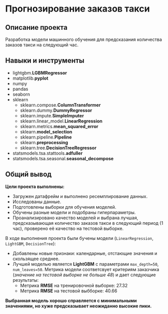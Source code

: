 # Прогнозирование заказов такси
## Описание проекта
Разработка модели машинного обучения для предсказания количества заказов такси на следующий час.
## Навыки и инструменты
- lightgbm.**LGBMRegressor**
- matplotlib.**pyplot**
- numpy
- pandas
- seaborn
- sklearn
  - sklearn.compose.**ColumnTransformer**
  - sklearn.dummy.**DummyRegressor**
  - sklearn.impute.**SimpleImputer**
  - sklearn.linear_model.**LinearRegression**
  - sklearn.metrics.**mean_squared_error**
  - sklearn.**model_selection**
  - sklearn.pipeline.**Pipeline**
  - sklearn.**preprocessing**
  - sklearn.tree.**DecisionTreeRegressor**
- statsmodels.tsa.stattools.**adfuller**
- statsmodels.tsa.seasonal.**seasonal_decompose**

## Общий вывод
**Цели проекта выполнены:** 
- Загружен датафрейм и выполнено ресемплирование данных.
- Исследованы данные.
- Подготовлены выборки для обучения моделей.
- Обучены разные модели и подобраны гиперпараметры.
- Проанализировано качество моделей и выбрана лучшая, предсказывающая количество заказов такси в следующий период (1 час), проверено её качество на тестовой выборке.

В ходе выполнения проекта были бучены модели (`LinearRegression`, `LightGBM`, `DecisionTree`): 
 - Добавлены новые признаки: календарные, отстающие значения и скользящее среднее.
  - Лучшей моделью является **LightGBM** с параметрами `max_depth=50`, `num_leaves=50`. Метрика модели соответсвует критериям заказчика (*значение на тестовой выборке  не больше 48*) и дает следующие результаты:
    - Метрика **RMSE** на тренировочной выборке: 27.32
    - Метрика **RMSE** на тестовой выбборке: 40.66
        
**Выбранная модель хорошо справляется с минимальными значениями, но хуже предсказывает неожиданно высокие пики.**
